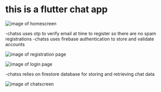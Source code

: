 # this is a flutter chat app 

![image of homescreen](https://i.imgur.com/WxVrT5D.jpg)

-chatss uses otp to verify email at time to register so there are no spam registrations 
-chatss uses firebase authentication to store and validate accounts

![image of registration page](https://i.imgur.com/k9btpi5.jpg)

![image of login page](https://i.imgur.com/tgDSwvK.jpg)

-chatss relies on firestore database for storing and retrieving chat data

![image of chatscreen](https://i.imgur.com/eXZl8Ai.jpg)